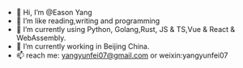 - 👋 Hi, I’m @Eason Yang
- 👀 I’m like reading,writing and programming
- 🌱 I’m currently using Python, Golang,Rust, JS & TS,Vue & React & WebAssembly.
- 💞️ I’m currently working in Beijing China.
- 📫 reach me: yangyunfei07@gmail.com or weixin:yangyunfei07

<!---
yunfei07/yunfei07 is a ✨ special ✨ repository because its `README.md` (this file) appears on your GitHub profile.
You can click the Preview link to take a look at your changes.
--->
